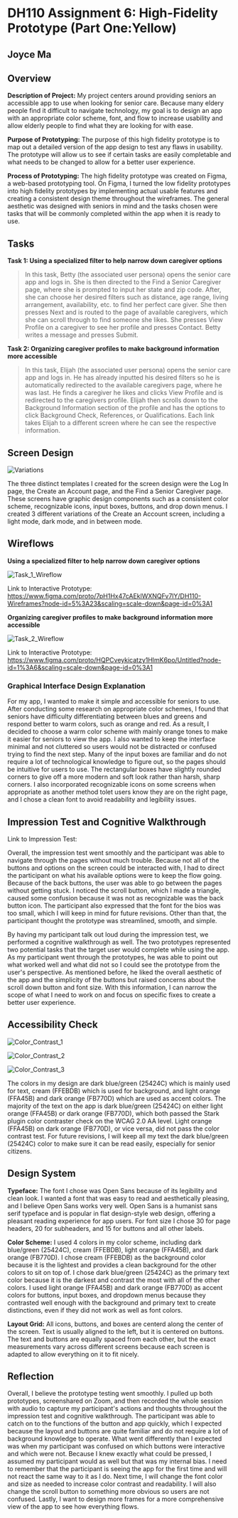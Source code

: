 # DH110 Assignment 6: High-Fidelity Prototype (Part One:Yellow)

## Joyce Ma 

## Overview

**Description of Project:** My project centers around providing seniors an accessible app to use when looking for senior care. Because many eldery people find it difficult to navigate technology, my goal is to design an app with an appropriate color scheme, font, and flow to increase usability and allow elderly people to find what they are looking for with ease. 

**Purpose of Prototyping:** The purpose of this high fidelity prototype is to map out a detailed version of the app design to test any flaws in usability. The prototype will allow us to see if certain tasks are easily completable and what needs to be changed to allow for a better user experience.

**Process of Prototyping:** The high fidelity prototype was created on Figma, a web-based prototyping tool. On Figma, I turned the low fidelity prototypes into high fidelity prototypes by implementing actual usable features and creating a consistent design theme throughout the wireframes. The general aesthetic was designed with seniors in mind and the tasks chosen were tasks that will be commonly completed within the app when it is ready to use.

## Tasks

**Task 1: Using a specialized filter to help narrow down caregiver options**
>In this task, Betty (the associated user persona) opens the senior care app and logs in. She is then directed to the Find a Senior Caregiver page, where she is prompted to input her state and zip code. After, she can choose her desired filters such as distance, age range, living arrangement, availability, etc. to find her perfect care giver. She then presses Next and is routed to the page of available caregivers, which she can scroll through to find someone she likes. She presses View Profile on a caregiver to see her profile and presses Contact. Betty writes a message and presses Submit. 

**Task 2: Organizing caregiver profiles to make background information more accessible**
>In this task, Elijah (the associated user persona) opens the senior care app and logs in. He has already inputted his desired filters so he is automatically redirected to the available caregivers page, where he was last. He finds a caregiver he likes and clicks View Profile and is redirected to the caregivers profile. Elijah then scrolls down to the Background Information section of the profile and has the options to click Background Check, References, or Qualifications. Each link takes Elijah to a different screen where he can see the respective information. 

## Screen Design

![Variations](Variations.jpg)

The three distinct templates I created for the screen design were the Log In page, the Create an Account page, and the Find a Senior Caregiver page. These screens have graphic design components such as a consistent color scheme, recognizable icons, input boxes, buttons, and drop down menus. I created 3 different variations of the Create an Account screen, including a light mode, dark mode, and in between mode. 

## Wireflows

**Using a specialized filter to help narrow down caregiver options**

![Task_1_Wireflow](Task1Wireflow.jpg)

Link to Interactive Prototype: https://www.figma.com/proto/7pH1Hx47cAEklWXNQFv7lY/DH110-Wireframes?node-id=5%3A23&scaling=scale-down&page-id=0%3A1

**Organizing caregiver profiles to make background information more accessible**

![Task_2_Wireflow](Task2Wireflows.jpg)

Link to Interactive Prototype: https://www.figma.com/proto/HQPCveykicatzy1HlmK6po/Untitled?node-id=1%3A6&scaling=scale-down&page-id=0%3A1

### Graphical Interface Design Explanation

For my app, I wanted to make it simple and accessible for seniors to use. After conducting some research on appropriate color schemes, I found that seniors have difficulty differentiating between blues and greens and respond better to warm colors, such as orange and red. As a result, I decided to choose a warm color scheme with mainly orange tones to make it easier for seniors to view the app. I also wanted to keep the interface minimal and not cluttered so users would not be distracted or confused trying to find the next step. Many of the input boxes are familiar and do not require a lot of technological knowledge to figure out, so the pages should be intuitive for users to use. The rectangular boxes have slightly rounded corners to give off a more modern and soft look rather than harsh, sharp corners. I also incorporated recognizable icons on some screens when appropriate as another method tolet users know they are on the right page, and I chose a clean font to avoid readability and legibility issues.

## Impression Test and Cognitive Walkthrough

Link to Impression Test:

Overall, the impression test went smoothly and the participant was able to navigate through the pages without much trouble. Because not all of the buttons and options on the screen could be interacted with, I had to direct the participant on what his available options were to keep the flow going. Because of the back buttons, the user was able to go between the pages without getting stuck. I noticed the scroll button, which I made a triangle, caused some confusion because it was not as recognizable was the back button icon. The participant also expressed that the font for the bios was too small, which I will keep in mind for future revisions. Other than that, the participant thought the prototype was streamlined, smooth, and simple. 

By having my participant talk out loud during the impression test, we performed a cognitive walkthrough as well. The two prototypes represented two potential tasks that the target user would complete while using the app. As my participant went through the prototypes, he was able to point out what worked well and what did not so I could see the prototype from the user's perspective. As mentioned before, he liked the overall aesthetic of the app and the simplicity of the buttons but raised concerns about the scroll down button and font size. With this information, I can narrow the scope of what I need to work on and focus on specific fixes to create a better user experience.


## Accessibility Check

![Color_Contrast_1](ColorContrast1.png)

![Color_Contrast_2](ColorContrast2.png)

![Color_Contrast_3](ColorContrast3.png)

The colors in my design are dark blue/green (25424C) which is mainly used for text, cream (FFEBDB) which is used for background, and light orange (FFA45B) and dark orange (FB770D) which are used as accent colors. The majority of the text on the app is dark blue/green (25424C) on either light orange (FFA45B) or dark orange (FB770D), which both passed the Stark plugin color contraster check on the WCAG 2.0 AA level. Light orange (FFA45B) on dark orange (FB770D), or vice versa, did not pass the color contrast test. For future revisions, I will keep all my text the dark blue/green (25424C) color to make sure it can be read easily, especially for senior citizens.

## Design System

**Typeface:** The font I chose was Open Sans because of its legibility and clean look. I wanted a font that was easy to read and aesthetically pleasing, and I believe Open Sans works very well. Open Sans is a humanist sans serif typeface and is popular in flat design-style web design, offering a pleasant reading experience for app users. For font size I chose 30 for page headers, 20 for subheaders, and 15 for buttons and all other labels. 

**Color Scheme:** I used 4 colors in my color scheme, including dark blue/green (25424C), cream (FFEBDB), light orange (FFA45B), and dark orange (FB770D). I chose 
cream (FFEBDB) as the background color because it is the lightest and provides a clean background for the other colors to sit on top of. I chose dark blue/green (25424C) as the primary text color because it is the darkest and contrast the most with all of the other colors. I used light orange (FFA45B) and dark orange (FB770D) as accent colors for buttons, input boxes, and dropdown menus because they contrasted well enough with the background and primary text to create distinctions, even if they did not work as well as font colors. 

**Layout Grid:** All icons, buttons, and boxes are centerd along the center of the screen. Text is usually aligned to the left, but it is centered on buttons. The text and buttons are equally spaced from each other, but the exact measurements vary across different screens because each screen is adapted to allow everything on it to fit nicely. 

## Reflection

Overall, I believe the prototype testing went smoothly. I pulled up both prototypes, screenshared on Zoom, and then recorded the whole session with audio to capture my participant's actions and thoughts throughout the impression test and cognitive walkthrough. The participant was able to catch on to the functions of the button and app quickly, which I expected because the layout and buttons are quite familiar and do not require a lot of background knowledge to operate. What went differently than I expected was when my participant was confused on which buttons were interactive and which were not. Because I knew exactly what could be pressed, I assumed my participant would as well but that was my internal bias. I need to remember that the participant is seeing the app for the first time and will not react the same way to it as I do. Next time, I will change the font color and size as needed to increase color contrast and readability. I will also change the scroll button to something more obvious so users are not confused. Lastly, I want to design more frames for a more comprehensive view of the app to see how everything flows.
